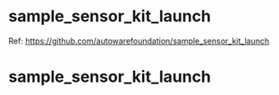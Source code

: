 # sample_sensor_kit_launch

Ref: https://github.com/autowarefoundation/sample_sensor_kit_launch
# sample_sensor_kit_launch
